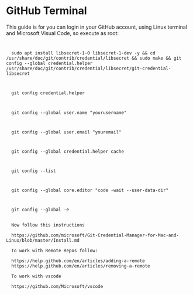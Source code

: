# GitHub Terminal

This guide is for you can login in your GitHub account, using Linux terminal and Microsoft Visual Code, so execute as root:

#
      sudo apt install libsecret-1-0 libsecret-1-dev -y && cd /usr/share/doc/git/contrib/credential/libsecret && sudo make && git config --global credential.helper /usr/share/doc/git/contrib/credential/libsecret/git-credential-libsecret
#      
      git config credential.helper
#      
      git config --global user.name "yourusername"
#      
      git config --global user.email "youremail"
#      
      git config --global credential.helper cache
#      
      git config --list      
#      
      git config --global core.editor "code -wait --user-data-dir"
#
      git config --global -e
      
      
      Now follow this instructions 
      
      https://github.com/microsoft/Git-Credential-Manager-for-Mac-and-Linux/blob/master/Install.md 
      
      To work with Remote Repos follow:
      
      https://help.github.com/en/articles/adding-a-remote
      https://help.github.com/en/articles/removing-a-remote
      
      To work with vscode
      
      https://github.com/Microsoft/vscode
      
